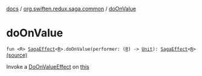 [docs](../index.md) / [org.swiften.redux.saga.common](index.md) / [doOnValue](./do-on-value.md)

# doOnValue

`fun <R> `[`SagaEffect`](-saga-effect/index.md)`<`[`R`](do-on-value.md#R)`>.doOnValue(performer: (`[`R`](do-on-value.md#R)`) -> `[`Unit`](https://kotlinlang.org/api/latest/jvm/stdlib/kotlin/-unit/index.html)`): `[`SagaEffect`](-saga-effect/index.md)`<`[`R`](do-on-value.md#R)`>` [(source)](https://github.com/protoman92/KotlinRedux/tree/master/common/common-saga/src/main/kotlin/org/swiften/redux/saga/common/CommonExtension.kt#L38)

Invoke a [DoOnValueEffect](-do-on-value-effect/index.md) on [this](do-on-value/-this-.md)

